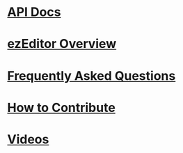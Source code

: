 # [API Docs](api-docs.md)
# [ezEditor Overview](editor-overview.md)
# [Frequently Asked Questions](faq.md)
# [How to Contribute](how-to-contribute.md)
# [Videos](videos.md)
